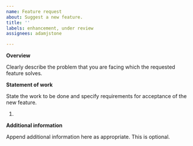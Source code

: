```yaml
---
name: Feature request
about: Suggest a new feature.
title: ''
labels: enhancement, under review
assignees: adamjstone

---
```


**Overview**

Clearly describe the problem that you are facing which the requested feature solves.

**Statement of work**

State the work to be done and specify requirements for acceptance of the new feature.

1. 

**Additional information**

Append additional information here as appropriate. This is optional.

